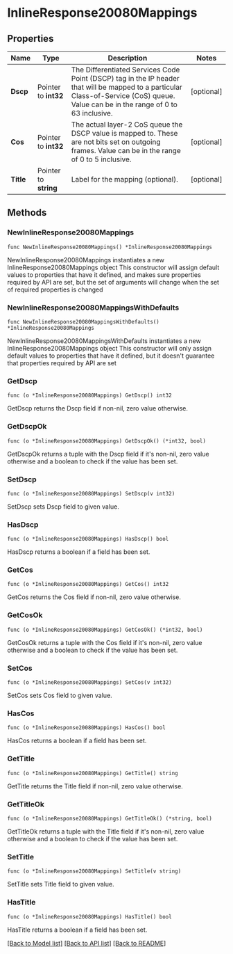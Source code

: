 # InlineResponse20080Mappings

## Properties

Name | Type | Description | Notes
------------ | ------------- | ------------- | -------------
**Dscp** | Pointer to **int32** | The Differentiated Services Code Point (DSCP) tag in the IP header that will be mapped to a particular Class-of-Service (CoS) queue. Value can be in the range of 0 to 63 inclusive. | [optional] 
**Cos** | Pointer to **int32** | The actual layer-2 CoS queue the DSCP value is mapped to. These are not bits set on outgoing frames. Value can be in the range of 0 to 5 inclusive. | [optional] 
**Title** | Pointer to **string** | Label for the mapping (optional). | [optional] 

## Methods

### NewInlineResponse20080Mappings

`func NewInlineResponse20080Mappings() *InlineResponse20080Mappings`

NewInlineResponse20080Mappings instantiates a new InlineResponse20080Mappings object
This constructor will assign default values to properties that have it defined,
and makes sure properties required by API are set, but the set of arguments
will change when the set of required properties is changed

### NewInlineResponse20080MappingsWithDefaults

`func NewInlineResponse20080MappingsWithDefaults() *InlineResponse20080Mappings`

NewInlineResponse20080MappingsWithDefaults instantiates a new InlineResponse20080Mappings object
This constructor will only assign default values to properties that have it defined,
but it doesn't guarantee that properties required by API are set

### GetDscp

`func (o *InlineResponse20080Mappings) GetDscp() int32`

GetDscp returns the Dscp field if non-nil, zero value otherwise.

### GetDscpOk

`func (o *InlineResponse20080Mappings) GetDscpOk() (*int32, bool)`

GetDscpOk returns a tuple with the Dscp field if it's non-nil, zero value otherwise
and a boolean to check if the value has been set.

### SetDscp

`func (o *InlineResponse20080Mappings) SetDscp(v int32)`

SetDscp sets Dscp field to given value.

### HasDscp

`func (o *InlineResponse20080Mappings) HasDscp() bool`

HasDscp returns a boolean if a field has been set.

### GetCos

`func (o *InlineResponse20080Mappings) GetCos() int32`

GetCos returns the Cos field if non-nil, zero value otherwise.

### GetCosOk

`func (o *InlineResponse20080Mappings) GetCosOk() (*int32, bool)`

GetCosOk returns a tuple with the Cos field if it's non-nil, zero value otherwise
and a boolean to check if the value has been set.

### SetCos

`func (o *InlineResponse20080Mappings) SetCos(v int32)`

SetCos sets Cos field to given value.

### HasCos

`func (o *InlineResponse20080Mappings) HasCos() bool`

HasCos returns a boolean if a field has been set.

### GetTitle

`func (o *InlineResponse20080Mappings) GetTitle() string`

GetTitle returns the Title field if non-nil, zero value otherwise.

### GetTitleOk

`func (o *InlineResponse20080Mappings) GetTitleOk() (*string, bool)`

GetTitleOk returns a tuple with the Title field if it's non-nil, zero value otherwise
and a boolean to check if the value has been set.

### SetTitle

`func (o *InlineResponse20080Mappings) SetTitle(v string)`

SetTitle sets Title field to given value.

### HasTitle

`func (o *InlineResponse20080Mappings) HasTitle() bool`

HasTitle returns a boolean if a field has been set.


[[Back to Model list]](../README.md#documentation-for-models) [[Back to API list]](../README.md#documentation-for-api-endpoints) [[Back to README]](../README.md)


